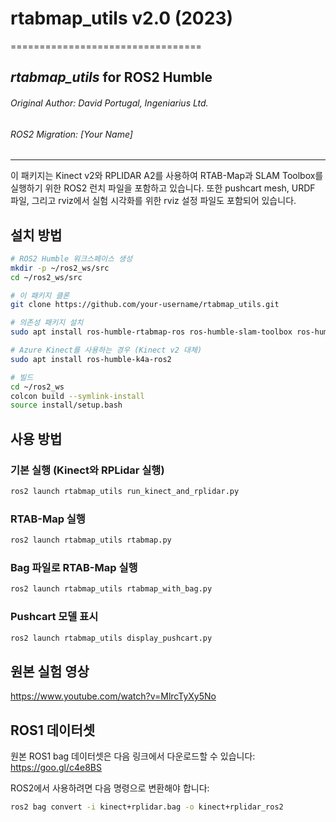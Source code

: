 # rtabmap_utils v2.0 (2023)
=================================

## *rtabmap_utils* for ROS2 Humble

###### Original Author: David Portugal, Ingeniarius Ltd.
###### ROS2 Migration: [Your Name]
 
************
 
이 패키지는 Kinect v2와 RPLIDAR A2를 사용하여 RTAB-Map과 SLAM Toolbox를 실행하기 위한 ROS2 런치 파일을 포함하고 있습니다.
또한 pushcart mesh, URDF 파일, 그리고 rviz에서 실험 시각화를 위한 rviz 설정 파일도 포함되어 있습니다.

## 설치 방법

```bash
# ROS2 Humble 워크스페이스 생성
mkdir -p ~/ros2_ws/src
cd ~/ros2_ws/src

# 이 패키지 클론
git clone https://github.com/your-username/rtabmap_utils.git

# 의존성 패키지 설치
sudo apt install ros-humble-rtabmap-ros ros-humble-slam-toolbox ros-humble-rplidar-ros

# Azure Kinect를 사용하는 경우 (Kinect v2 대체)
sudo apt install ros-humble-k4a-ros2

# 빌드
cd ~/ros2_ws
colcon build --symlink-install
source install/setup.bash
```

## 사용 방법

### 기본 실행 (Kinect와 RPLidar 실행)
```bash
ros2 launch rtabmap_utils run_kinect_and_rplidar.py
```

### RTAB-Map 실행
```bash
ros2 launch rtabmap_utils rtabmap.py
```

### Bag 파일로 RTAB-Map 실행
```bash
ros2 launch rtabmap_utils rtabmap_with_bag.py
```

### Pushcart 모델 표시
```bash
ros2 launch rtabmap_utils display_pushcart.py
```

## 원본 실험 영상

https://www.youtube.com/watch?v=MlrcTyXy5No

## ROS1 데이터셋

원본 ROS1 bag 데이터셋은 다음 링크에서 다운로드할 수 있습니다:
https://goo.gl/c4e8BS

ROS2에서 사용하려면 다음 명령으로 변환해야 합니다:
```bash
ros2 bag convert -i kinect+rplidar.bag -o kinect+rplidar_ros2
```
